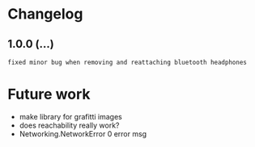 # Changelog

## 1.0.0 (...)
    fixed minor bug when removing and reattaching bluetooth headphones

# Future work

* make library for grafitti images
* does reachability really work?
* Networking.NetworkError 0 error msg